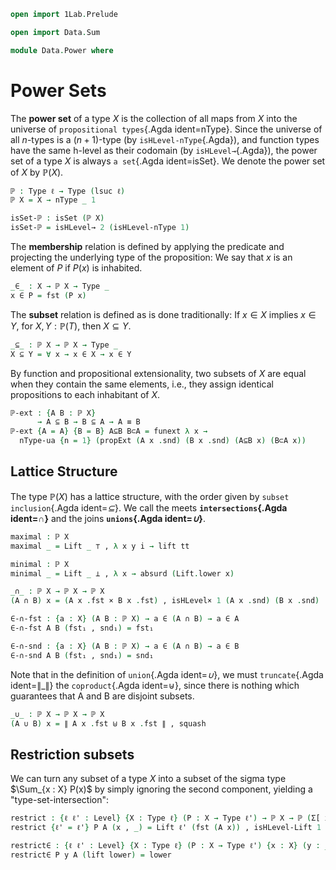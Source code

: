 ```agda
open import 1Lab.Prelude

open import Data.Sum

module Data.Power where
```

<!--
```agda
private variable
  ℓ ℓ' : Level
  X : Type ℓ
```
-->

# Power Sets

The **power set** of a type $X$ is the collection of all maps from $X$
into the universe of `propositional types`{.Agda ident=nType}. Since
the universe of all $n$-types is a $(n+1)$-type (by
`isHLevel-nType`{.Agda}), and function types have the same h-level as
their codomain (by `isHLevel→`{.Agda}), the power set of a type $X$ is
always `a set`{.Agda ident=isSet}. We denote the power set of $X$ by
$\mathbb{P}(X)$.

```agda
ℙ : Type ℓ → Type (lsuc ℓ)
ℙ X = X → nType _ 1

isSet-ℙ : isSet (ℙ X)
isSet-ℙ = isHLevel→ 2 (isHLevel-nType 1)
```

The **membership** relation is defined by applying the predicate and
projecting the underlying type of the proposition: We say that $x$ is an
element of $P$ if $P(x)$ is inhabited.

```agda
_∈_ : X → ℙ X → Type _
x ∈ P = fst (P x)
```

The **subset** relation is defined as is done traditionally: If $x \in
X$ implies $x \in Y$, for $X, Y : \mathbb{P}(T)$, then $X \subseteq Y$.

```agda
_⊆_ : ℙ X → ℙ X → Type _
X ⊆ Y = ∀ x → x ∈ X → x ∈ Y
```

By function and propositional extensionality, two subsets of $X$ are
equal when they contain the same elements, i.e., they assign identical
propositions to each inhabitant of $X$.

```agda
ℙ-ext : {A B : ℙ X}
      → A ⊆ B → B ⊆ A → A ≡ B
ℙ-ext {A = A} {B = B} A⊆B B⊂A = funext λ x →
  nType-ua {n = 1} (propExt (A x .snd) (B x .snd) (A⊆B x) (B⊂A x))
```

## Lattice Structure

The type $\mathbb{P}(X)$ has a lattice structure, with the order given
by `subset inclusion`{.Agda ident=_⊆_}. We call the meets
**`intersections`{.Agda ident=_∩_}** and the joins **`unions`{.Agda
ident=_∪_}**.

```agda
maximal : ℙ X
maximal _ = Lift _ ⊤ , λ x y i → lift tt

minimal : ℙ X
minimal _ = Lift _ ⊥ , λ x → absurd (Lift.lower x)

_∩_ : ℙ X → ℙ X → ℙ X
(A ∩ B) x = (A x .fst × B x .fst) , isHLevel× 1 (A x .snd) (B x .snd)

∈-∩-fst : {a : X} (A B : ℙ X) → a ∈ (A ∩ B) → a ∈ A
∈-∩-fst A B (fst₁ , snd₁) = fst₁

∈-∩-snd : {a : X} (A B : ℙ X) → a ∈ (A ∩ B) → a ∈ B
∈-∩-snd A B (fst₁ , snd₁) = snd₁
```

Note that in the definition of `union`{.Agda ident=_∪_}, we must
`truncate`{.Agda ident=∥_∥} the `coproduct`{.Agda ident=⊎}, since there
is nothing which guarantees that A and B are disjoint subsets.

```agda
_∪_ : ℙ X → ℙ X → ℙ X
(A ∪ B) x = ∥ A x .fst ⊎ B x .fst ∥ , squash
```

## Restriction subsets

We can turn any subset of a type $X$ into a subset of the sigma type
$\Sum_{x : X} P(x)$ by simply ignoring the second component, yielding a
"type-set-intersection":

```agda
restrict : {ℓ ℓ' : Level} {X : Type ℓ} (P : X → Type ℓ') → ℙ X → ℙ (Σ[ x ∈ X ] (P x))
restrict {ℓ' = ℓ'} P A (x , _) = Lift ℓ' (fst (A x)) , isHLevel-Lift 1 (snd (A x))

restrict∈ : {ℓ ℓ' : Level} {X : Type ℓ} (P : X → Type ℓ') {x : X} (y : _) (A : _) → ((x , y) ∈ restrict P A) → x ∈ A
restrict∈ P y A (lift lower) = lower
```
